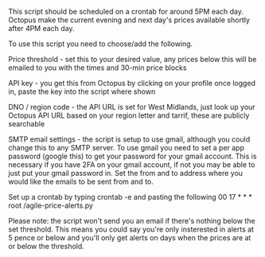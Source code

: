 This script should be scheduled on a crontab for around 5PM each day. Octopus make the current evening and next day's prices available shortly after 4PM each day. 

To use this script you need to choose/add the following. 

Price threshold - set this to your desired value, any prices below this will be emailed to you with the times and 30-min price blocks

API key - you get this from Octopus by clicking on your profile once logged in, paste the key into the script where shown

DNO / region code - the API URL is set for West Midlands, just look up your Octopus API URL based on your region letter and tarrif, these are publicly searchable

SMTP email settings - the script is setup to use gmail, although you could change this to any SMTP server. To use gmail you need to set a per app password (google this) to get your password for your gmail account. 
This is necessary if you have 2FA on your gmail account, if not you may be able to just put your gmail password in. 
Set the from and to address where you would like the emails to be sent from and to. 

Set up a crontab by typing crontab -e and pasting the following
00 17 * * * root <path to script>/agile-price-alerts.py

Please note: the script won't send you an email if there's nothing below the set threshold. 
This means you could say you're only insterested in alerts at 5 pence or below and you'll only get alerts on days when the prices are at or below the threshold. 
